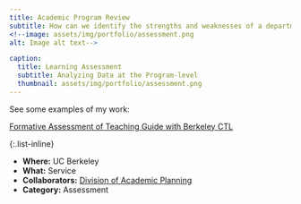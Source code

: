 ```yaml
---
title: Academic Program Review
subtitle: How can we identify the strengths and weaknesses of a departmental curriculum?
<!--image: assets/img/portfolio/assessment.png
alt: Image alt text-->

caption:
  title: Learning Assessment
  subtitle: Analyzing Data at the Program-level
  thumbnail: assets/img/portfolio/assessment.png
---
```


See some examples of my work:

[Formative Assessment of Teaching Guide with Berkeley CTL](https://teaching.berkeley.edu/teaching-guides/assessing-learning/formative-assessment-teaching)

{:.list-inline}
- **Where:** UC Berkeley
- **What:** Service
- **Collaborators:** [Division of Academic Planning](https://vpap.berkeley.edu/)
- **Category:** Assessment

